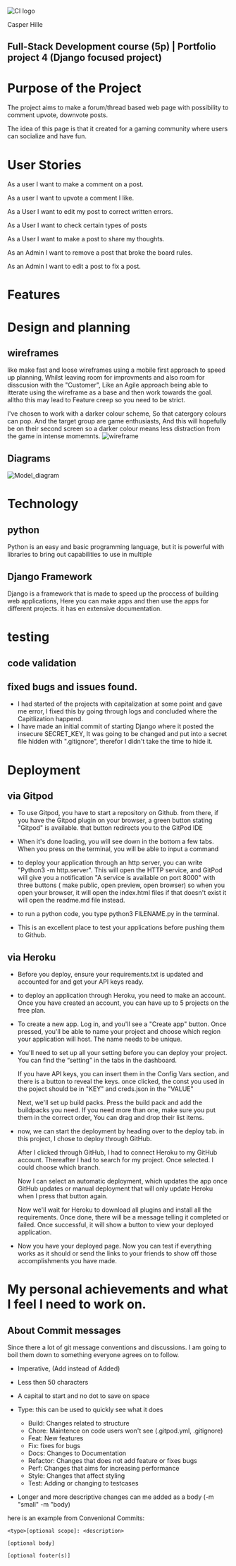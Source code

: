 ![CI logo](https://codeinstitute.s3.amazonaws.com/fullstack/ci_logo_small.png)

Casper Hille

Full-Stack Development course (5p) | Portfolio project 4 (Django focused project)
---

# Purpose of the Project

The project aims to make a forum/thread based web page with possibility to comment upvote, downvote posts. 

The idea of this page is that it created for a gaming community where users can socialize and have fun.

# User Stories

As a user I want to make a comment on a post.

As a user I want to upvote a comment I like.

As a User I want to edit my post to correct written errors.

As a User I want to check certain types of posts

As a User I want to make a post to share my thoughts.

As an Admin I want to remove a post that broke the board rules.

As an Admin I want to edit a post to fix a post.

# Features


# Design and planning

## wireframes

like make fast and loose wireframes using a mobile first approach to speed up planning, Whilst leaving room for improvments and also room for disscusion with the "Customer", Like an Agile approach being able to itterate using the wireframe as a base and then work towards the goal. alltho this may lead to Feature creep so you need to be strict.

I've chosen to work with a darker colour scheme, So that catergory colours can pop. And the target group are game enthusiasts, And this will hopefully be on their second screen so a darker colour means less distraction from the game in intense momemnts.
![wireframe](.\docs\wireframes\wireframe.png)

## Diagrams
![Model_diagram](docs/diagrams/model_diagram.png)

# Technology

## python

Python is an easy and basic programming language, but it is powerful with libraries to bring out capabilities to use in multiple

## Django Framework

Django is a framework that is made to speed up the proccess of building web applications, Here you can make apps and then use the apps for different projects. it has en extensive documentation.

# testing

## code validation

## fixed bugs and issues found.

  - I had started of the projects with capitalization at some point and gave me error, I fixed this by going through logs and concluded where the Capitlization happend.
  - I have made an initial commit of starting Django where it posted the insecure SECRET_KEY, It was going to be changed and put into a secret file hidden with ".gitignore", therefor I didn't take the time to hide it.

# Deployment

## via Gitpod

- To use Gitpod, you have to start a repository on Github.
  from there, if you have the Gitpod plugin on your browser, a green button stating "Gitpod" is available. that button redirects you to the GitPod IDE

- When it's done loading, you will see down in the bottom a few tabs. When you press on the terminal, you will be able to input a command

- to deploy your application through an http server, you can write "Python3 -m http.server". This will open the HTTP service, and GitPod will give you a notification "A service is available on port 8000" with three buttons ( make public, open preview, open browser) so when you open your browser, it will open the index.html files if that doesn't exist it will open the readme.md file instead.

- to run a python code, you type python3 FILENAME.py in the terminal.

- This is an excellent place to test your applications before pushing them to Github.

## via Heroku

- Before you deploy, ensure your requirements.txt is updated and accounted for and get your API keys ready.

- to deploy an application through Heroku, you need to make an account. Once you have created an account, you can have up to 5 projects on the free plan.

- To create a new app. Log in, and you'll see a "Create app" button.
  Once pressed, you'll be able to name your project and choose which region your application will host. The name needs to be unique.

- You'll need to set up all your setting before you can deploy your project. You can find the “setting” in the tabs in the dashboard.

  If you have API keys, you can insert them in the Config Vars section, and there is a button to reveal the keys.
  once clicked, the const you used in the poject should be in "KEY" and creds.json in the "VALUE"

  Next, we'll set up build packs. Press the build pack and add the buildpacks you need. If you need more than one, make sure you put them in the correct order, You can drag and drop their list items.

- now, we can start the deployment by heading over to the deploy tab. in this project, I chose to deploy through GitHub.

  After I clicked through GitHub, I had to connect Heroku to my GitHub account. Thereafter I had to search for my project. Once selected.
  I could choose which branch.

  Now I can select an automatic deployment, which updates the app once GitHub updates or manual deployment that will only update Heroku when I press that button again.

  Now we'll wait for Heroku to download all plugins and install all the requirements. Once done, there will be a message telling it completed or failed. Once successful, it will show a button to view your deployed application.

- Now you have your deployed page. Now you can test if everything works as it should or send the links to your friends to show off those accomplishments you have made.

# My personal achievements and what I feel I need to work on.

## About Commit messages

Since there a lot of git message conventions and discussions.
I am going to boil them down to something everyone agrees on to follow.

- Imperative, (Add instead of Added)
- Less then 50 characters
- A capital to start and no dot to save on space
- Type: this can be used to quickly see what it does

  - Build: Changes related to structure
  - Chore: Maintence on code users won't see (.gitpod.yml, .gitignore)
  - Feat: New features
  - Fix: fixes for bugs
  - Docs: Changes to Documentation
  - Refactor: Changes that does not add feature or fixes bugs
  - Perf: Changes that aims for increasing performance
  - Style: Changes that affect styling
  - Test: Adding or changing to testcases

- Longer and more descriptive changes can me added as a body (-m "small" -m "body)

here is an example from Convenional Commits:

    <type>[optional scope]: <description>

    [optional body]

    [optional footer(s)]
